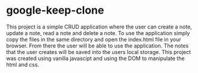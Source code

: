 # google-keep-clone

This project is a simple CRUD application where the user can create a note, update a note, read a note and delete a note.
To use the application simply copy the files in the same directory and open the index.html file in your browser. From
there the user will be able to use the application. The notes that the user creates will be saved into the users local storage.
This project was created using vanilla javascipt and using the DOM to manipulate the html and css.
